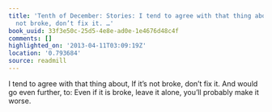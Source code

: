 ```yaml
---
title: 'Tenth of December: Stories: I tend to agree with that thing about, If it’s
  not broke, don’t fix it. …'
book_uuid: 33f3e50c-25d5-4e8e-ad0e-1e4676d48c4f
comments: []
highlighted_on: '2013-04-11T03:09:19Z'
location: '0.793684'
source: readmill
---
```


I tend to agree with that thing about, If it’s not broke, don’t fix it. And would go even further, to: Even if it is broke, leave it alone, you’ll probably make it worse.